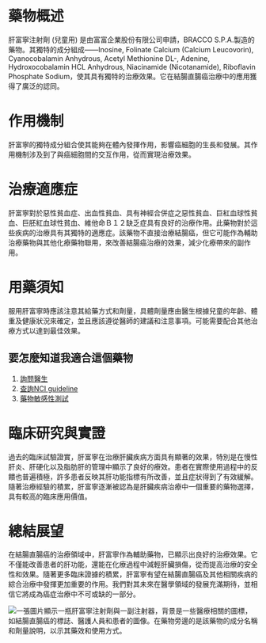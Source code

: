 # 藥物概述
肝富寧注射劑 (兒童用) 是由富富企業股份有限公司申請，BRACCO S.P.A.製造的藥物。其獨特的成分組成——Inosine, Folinate Calcium (Calcium Leucovorin), Cyanocobalamin Anhydrous, Acetyl Methionine DL-, Adenine, Hydroxocobalamin HCL Anhydrous, Niacinamide (Nicotanamide), Riboflavin Phosphate Sodium，使其具有獨特的治療效果。它在結腸直腸癌治療中的應用獲得了廣泛的認同。

# 作用機制
肝富寧的獨特成分組合使其能夠在體內發揮作用，影響癌細胞的生長和發展。其作用機制涉及到了與癌細胞間的交互作用，從而實現治療效果。

# 治療適應症
肝富寧對於惡性貧血症、出血性貧血、具有神經合併症之惡性貧血、巨紅血球性貧血、巨胚紅血球性貧血、維他命Ｂ１２缺乏症具有良好的治療作用。此藥物對於這些疾病的治療具有其獨特的適應症。該藥物不直接治療結腸癌，但它可能作為輔助治療藥物與其他化療藥物聯用，來改善結腸癌治療的效果，減少化療帶來的副作用。

# 用藥須知
服用肝富寧時應該注意其給藥方式和劑量，具體劑量應由醫生根據兒童的年齡、體重及健康狀況來確定，並且應該遵從醫師的建議和注意事項。可能需要配合其他治療方式以達到最佳效果。

## 要怎麼知道我適合這個藥物
1. [詢問醫生](./text/1-1.html)
2. [查詢NCI guideline](./text/1-2.html)
3. [藥物敏感性測試](./text/1-3.html)

# 臨床研究與實證
過去的臨床試驗證實，肝富寧在治療肝臟疾病方面具有顯著的效果，特別是在慢性肝炎、肝硬化以及脂肪肝的管理中顯示了良好的療效。患者在實際使用過程中的反饋也普遍積極，許多患者反映其肝功能指標有所改善，並且症狀得到了有效緩解。隨著治療經驗的積累，肝富寧逐漸被認為是肝臟疾病治療中一個重要的藥物選擇，具有較高的臨床應用價值。

# 總結展望
在結腸直腸癌的治療領域中，肝富寧作為輔助藥物，已顯示出良好的治療效果。它不僅能改善患者的肝功能，還能在化療過程中減輕肝臟損傷，從而提高治療的安全性和效果。隨著更多臨床證據的積累，肝富寧有望在結腸直腸癌及其他相關疾病的綜合治療中發揮更加重要的作用。我們對其未來在醫學領域的發展充滿期待，並相信它將成為癌症治療中不可或缺的一部分。

![一張圖片顯示一瓶肝富寧注射劑與一副注射器，背景是一些醫療相關的圖標，如結腸直腸癌的標誌、醫護人員和患者的圖像。在藥物旁邊的是該藥物的成分名稱和劑量說明，以示其藥效和使用方式。](None)